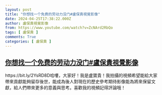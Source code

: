 ```yaml
---
layout: post
title: "你想找一个免费的劳动力没门#盧保貴視覺影像"
date: 2024-04-25T17:38:22.000Z
author: 盧保貴視覺影像
from: https://www.youtube.com/watch?v=ZcNArd2RbQo
tags: [ 盧保貴 ]
comments: True
categories: [ 盧保貴 ]
---
```

<!--1714066702000-->
[你想找一个免费的劳动力没门#盧保貴視覺影像](https://www.youtube.com/watch?v=ZcNArd2RbQo)
------

<div>
https://bit.ly/2YsRD8D哈嘍，大家好！我是盧寶貴！我拍攝的視頻希望能給大家帶來貢獻能夠留存後世，能成為後人對現在的歷史參考期待影像能為將來保留文獻，給人們帶來更多的意義與思考。喜歡我的視頻記得評論哦！
</div>
